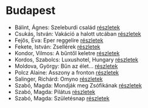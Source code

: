# Budapest

- Bálint, Ágnes: Szeleburdi család [részletek](_details/B%C3%A1lint%2C%20%C3%81gnes.md#id_161)
- Csukás, István: Vakáció a halott utcában [részletek](_details/Csuk%C3%A1s%2C%20Istv%C3%A1n.md#id_1412)
- Fejős, Éva: Eper reggelire [részletek](_details/Fej%C5%91s%2C%20%C3%89va.md#id_17)
- Fekete, István: Zsellérek [részletek](_details/Fekete%2C%20Istv%C3%A1n.md#id_741)
- Kondor, Vilmos: A bűntől keletre [részletek](_details/Kondor%2C%20Vilmos.md#id_980)
- Kordos, Szabolcs: Luxushotel, Hungary [részletek](_details/Kordos%2C%20Szabolcs.md#id_159)
- Moldova, György: Bűn az élet… [részletek](_details/Moldova%2C%20Gy%C3%B6rgy.md#id_1369)
- Polcz Alaine: Asszony a fronton [részletek](_details/Polcz%20Alaine.md#id_1443)
- Salinger, Richárd: Omyno [részletek](_details/Salinger%2C%20Rich%C3%A1rd.md#id_522)
- Szabó, Magda: Mondják meg Zsófikának [részletek](_details/Szab%C3%B3%2C%20Magda.md#id_1346)
- Szabó, Magda: Pilátus [részletek](_details/Szab%C3%B3%2C%20Magda.md#id_1351)
- Szabó, Magda: Születésnap [részletek](_details/Szab%C3%B3%2C%20Magda.md#id_1337)